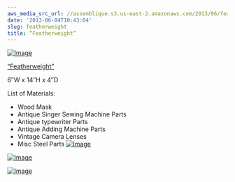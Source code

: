 ```yaml
---
aws_media_src_url: //assemblique.s3.us-east-2.amazonaws.com/2013/06/featherweight4.jpg
date: '2013-06-04T10:43:04'
slug: featherweight
title: “Featherweight”
---
```


 [![Image](//assemblique.s3.us-east-2.amazonaws.com/2013/06/featherweight4.jpg?w=487)](//assemblique.s3.us-east-2.amazonaws.com/2013/06/featherweight4.jpg)

 [“Featherweight”](//assemblique.s3.us-east-2.amazonaws.com/2013/06/featherweight2.jpg)

 6″W x 14″H x 4″D

 List of Materials:

  * Wood Mask
 * Antique Singer Sewing Machine Parts
 * Antique typewriter Parts
 * Antique Adding Machine Parts
 * Vintage Camera Lenses
 * Misc Steel Parts
  [![Image](//assemblique.s3.us-east-2.amazonaws.com/2013/06/featherweight.jpg?w=487)](//assemblique.s3.us-east-2.amazonaws.com/2013/06/featherweight.jpg)

 [![Image](//assemblique.s3.us-east-2.amazonaws.com/2013/06/featherweight2.jpg?w=487)](//assemblique.s3.us-east-2.amazonaws.com/2013/06/featherweight2.jpg)

 [![Image](//assemblique.s3.us-east-2.amazonaws.com/2013/06/featherweight3.jpg?w=487)](//assemblique.s3.us-east-2.amazonaws.com/2013/06/featherweight3.jpg)